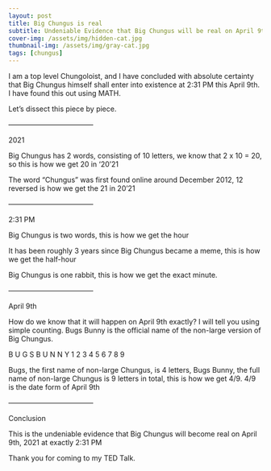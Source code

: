 ```yaml
---
layout: post
title: Big Chungus is real
subtitle: Undeniable Evidence that Big Chungus will be real on April 9th 2021
cover-img: /assets/img/hidden-cat.jpg
thumbnail-img: /assets/img/gray-cat.jpg
tags: [chungus]
---
```


I am a top level Chungoloist, and I have concluded with absolute certainty that Big Chungus himself shall enter into existence at 2:31 PM this April 9th. I have found this out using MATH.

Let’s dissect this piece by piece.

————————————

2021

Big Chungus has 2 words, consisting of 10 letters, we know that 2 x 10 = 20, so this is how we get 20 in ‘20’21

The word “Chungus” was first found online around December 2012, 12 reversed is how we get the 21 in 20’21

————————————

2:31 PM

Big Chungus is two words, this is how we get the hour

It has been roughly 3 years since Big Chungus became a meme, this is how we get the half-hour

Big Chungus is one rabbit, this is how we get the exact minute.

————————————

April 9th

How do we know that it will happen on April 9th exactly? I will tell you using simple counting. Bugs Bunny is the official name of the non-large version of Big Chungus.

B U G S B U N N Y 1 2 3 4 5 6 7 8 9

Bugs, the first name of non-large Chungus, is 4 letters, Bugs Bunny, the full name of non-large Chungus is 9 letters in total, this is how we get 4/9. 4/9 is the date form of April 9th

————————————

Conclusion

This is the undeniable evidence that Big Chungus will become real on April 9th, 2021 at exactly 2:31 PM

Thank you for coming to my TED Talk.
